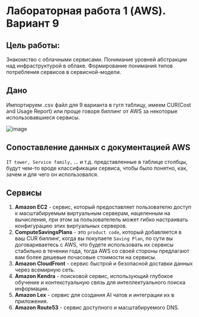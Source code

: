 # Лабораторная работа 1 (AWS). Вариант 9
## Цель работы: 
Знакомство с облачными сервисами. Понимание уровней абстракции над инфраструктурой в облаке. Формирование понимания типов потребления сервисов в сервисной-модели.

## Дано
Импортируем .csv файл для 9 варианта в гугл таблицу, имеем CUR(Cost and Usage Report) или проще говоря биллинг от AWS за некоторые использовавшиеся сервисы.

![image](https://github.com/user-attachments/assets/fe7a4746-89b3-4f87-aaa6-106e82aeb999)

## Сопоставление данных с документацией AWS

`IT tower, Service family,` ... и т.д. представленные в таблице столбцы, будут чем-то вроде классификации сервиса, чтобы было понятно, как, зачем и для чего он использовался.

## Сервисы

1. **Amazon EC2** - сервис, который предоставляет пользователю доступ к масштабируемым виртуальным серверам, нацеленным на вычисления, при этом за пользователель может гибко настраивать конфигурацию этих виртуальных серверов.
2. **ComputeSavingsPlans** - это `product code`, который добавляется в ваш CUR биллинг, когда вы покупаете `Saving Plan`, по сути вы договариваетесь с AWS, что будете использовать их сервисы стабильно в течении года, тогда AWS со своей стороны предлагают вам более дешевые почасовые стоимости на сервисы.
3.  **Amazon CloudFront** - сервис быстрой и безопасной доставки данных через всемирную сеть.
4.  **Amazon Kendra** - поисковой сервис, использующий глубокое обучение и контекстуальную связь для интеллектуального поиска информации.
5.  **Amazon Lex** - сервис для создания AI чатов и интеграции их в приложения.
6.  **Amazon Route53** - сервис доступного и масштабируемого DNS.


